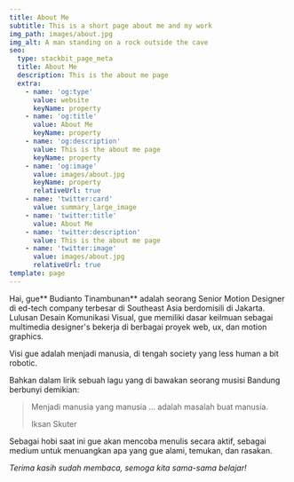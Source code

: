 ```yaml
---
title: About Me
subtitle: This is a short page about me and my work
img_path: images/about.jpg
img_alt: A man standing on a rock outside the cave
seo:
  type: stackbit_page_meta
  title: About Me
  description: This is the about me page
  extra:
    - name: 'og:type'
      value: website
      keyName: property
    - name: 'og:title'
      value: About Me
      keyName: property
    - name: 'og:description'
      value: This is the about me page
      keyName: property
    - name: 'og:image'
      value: images/about.jpg
      keyName: property
      relativeUrl: true
    - name: 'twitter:card'
      value: summary_large_image
    - name: 'twitter:title'
      value: About Me
    - name: 'twitter:description'
      value: This is the about me page
    - name: 'twitter:image'
      value: images/about.jpg
      relativeUrl: true
template: page
---
```

Hai, gue\*\* Budianto Tinambunan\*\* adalah seorang Senior Motion Designer di ed-tech company terbesar di Southeast Asia berdomisili di Jakarta. Lulusan Desain Komunikasi Visual, gue memiliki dasar keilmuan sebagai multimedia designer's bekerja di berbagai proyek web, ux, dan motion graphics.

Visi gue adalah menjadi manusia, di tengah society yang less human a bit robotic.

Bahkan dalam lirik sebuah lagu yang di bawakan seorang musisi Bandung berbunyi demikian:

> Menjadi manusia yang manusia …
> adalah masalah buat manusia.
>
> Iksan Skuter

Sebagai hobi saat ini gue akan mencoba menulis secara aktif, sebagai medium untuk menuangkan apa yang gue alami, temukan, dan rasakan.

*Terima kasih sudah membaca, semoga kita sama-sama belajar!*
